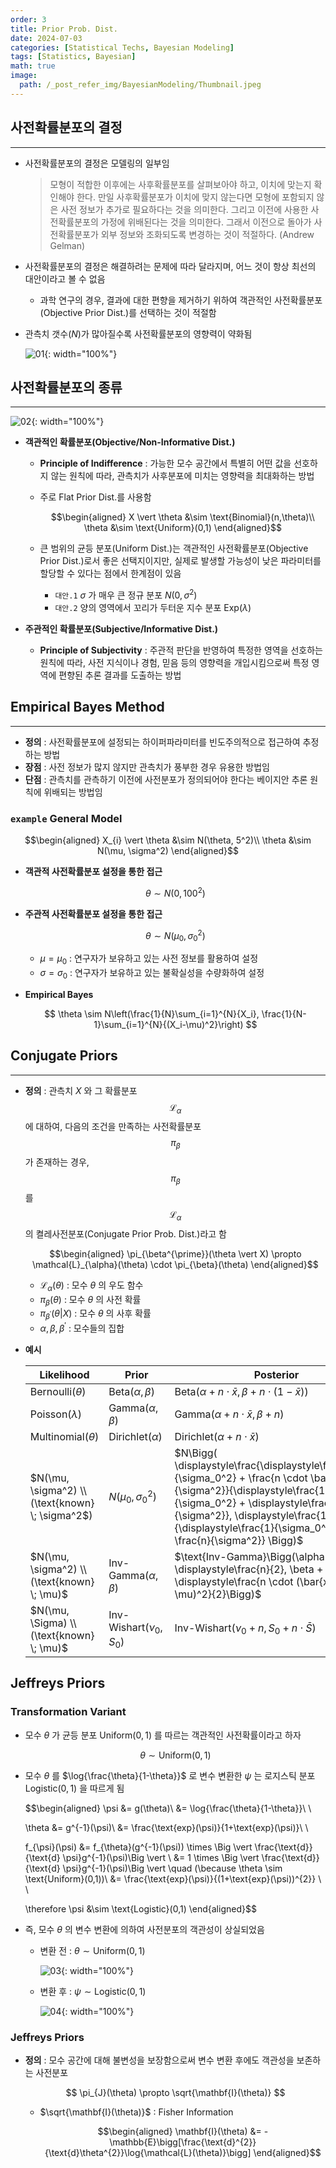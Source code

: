 ```yaml
---
order: 3
title: Prior Prob. Dist.
date: 2024-07-03
categories: [Statistical Techs, Bayesian Modeling]
tags: [Statistics, Bayesian]
math: true
image:
  path: /_post_refer_img/BayesianModeling/Thumbnail.jpeg
---
```


## 사전확률분포의 결정
-----

- 사전확률분포의 결정은 모델링의 일부임

    >모형이 적합한 이후에는 사후확률분포를 살펴보아야 하고, 이치에 맞는지 확인해야 한다. 만일 사후확률분포가 이치에 맞지 않는다면 모형에 포함되지 않은 사전 정보가 추가로 필요하다는 것을 의미한다. 그리고 이전에 사용한 사전확률분포의 가정에 위배된다는 것을 의미한다. 그래서 이전으로 돌아가 사전확률분포가 외부 정보와 조화되도록 변경하는 것이 적절하다. (Andrew Gelman)

- 사전확률분포의 결정은 해결하려는 문제에 따라 달라지며, 어느 것이 항상 최선의 대안이라고 볼 수 없음
    - 과학 연구의 경우, 결과에 대한 편향을 제거하기 위하여 객관적인 사전확률분포(Objective Prior Dist.)를 선택하는 것이 적절함

- 관측치 갯수($N$)가 많아질수록 사전확률분포의 영향력이 약화됨

    ![01](/_post_refer_img/BayesianModeling/03-01.png){: width="100%"}

## 사전확률분포의 종류
-----

![02](/_post_refer_img/BayesianModeling/03-02.png){: width="100%"}

- **객관적인 확률분포(Objective/Non-Informative Dist.)**
    - **Principle of Indifference** : 가능한 모수 공간에서 특별히 어떤 값을 선호하지 않는 원칙에 따라, 관측치가 사후분포에 미치는 영향력을 최대화하는 방법

    - 주로 Flat Prior Dist.를 사용함

        $$\begin{aligned}
        X \vert \theta &\sim \text{Binomial}(n,\theta)\\
        \theta &\sim \text{Uniform}(0,1)
        \end{aligned}$$

    - 큰 범위의 균등 분포(Uniform Dist.)는 객관적인 사전확률분포(Objective Prior Dist.)로서 좋은 선택지이지만, 실제로 발생할 가능성이 낮은 파라미터를 할당할 수 있다는 점에서 한계점이 있음
        - `대안.1` $\sigma$ 가 매우 큰 정규 분포 $N(0, \sigma^2)$
        - `대안.2` 양의 영역에서 꼬리가 두터운 지수 분포 $\text{Exp}(\lambda)$

- **주관적인 확률분포(Subjective/Informative Dist.)**
    - **Principle of Subjectivity** : 주관적 판단을 반영하여 특정한 영역을 선호하는 원칙에 따라, 사전 지식이나 경험, 믿음 등의 영향력을 개입시킴으로써 특정 영역에 편향된 추론 결과를 도출하는 방법

## Empirical Bayes Method
-----

- **정의** : 사전확률분포에 설정되는 하이퍼파라미터를 빈도주의적으로 접근하여 추정하는 방법
- **장점** : 사전 정보가 많지 않지만 관측치가 풍부한 경우 유용한 방법임
- **단점** : 관측치를 관측하기 이전에 사전분포가 정의되어야 한다는 베이지안 추론 원칙에 위배되는 방법임

### `example` General Model

$$\begin{aligned}
X_{i} \vert \theta &\sim N(\theta, 5^2)\\
\theta &\sim N(\mu, \sigma^2)
\end{aligned}$$

- **객관적 사전확률분포 설정을 통한 접근**

    $$
    \theta \sim N(0, 100^2)
    $$

- **주관적 사전확률분포 설정을 통한 접근**

    $$
    \theta \sim N(\mu_{0}, \sigma_{0}^{2})
    $$

    - $\mu=\mu_{0}$ : 연구자가 보유하고 있는 사전 정보를 활용하여 설정
    - $\sigma=\sigma_{0}$ : 연구자가 보유하고 있는 불확실성을 수량화하여 설정

- **Empirical Bayes**

    $$
    \theta \sim N\left(\frac{1}{N}\sum_{i=1}^{N}{X_i}, \frac{1}{N-1}\sum_{i=1}^{N}{(X_i-\mu)^2}\right)
    $$

## Conjugate Priors
-----

- **정의** : 관측치 $X$ 와 그 확률분포 $$\mathcal{L}_{\alpha}$$ 에 대하여, 다음의 조건을 만족하는 사전확률분포 $$\pi_{\beta}$$ 가 존재하는 경우, $$\pi_{\beta}$$ 를 $$\mathcal{L}_{\alpha}$$ 의 켤레사전분포(Conjugate Prior Prob. Dist.)라고 함

    $$\begin{aligned}
    \pi_{\beta^{\prime}}(\theta \vert X) \propto \mathcal{L}_{\alpha}(\theta) \cdot \pi_{\beta}(\theta)
    \end{aligned}$$

    - $\mathcal{L}_{\alpha}(\theta)$ : 모수 $\theta$ 의 우도 함수
    - $\pi_{\beta}(\theta)$ : 모수 $\theta$ 의 사전 확률
    - $\pi_{\beta^{\prime}}(\theta \vert X)$ : 모수 $\theta$ 의 사후 확률
    - $\alpha,\beta,\beta^{\prime}$ : 모수들의 집합

- **예시**

    | Likelihood | Prior | Posterior |
    |---|---|---|
    | $\text{Bernoulli}(\theta)$ | $\text{Beta}(\alpha, \beta)$ | $\text{Beta}\Big(\alpha + n \cdot \bar{x}, \beta + n\cdot(1-\bar{x})\Big)$ |
    | $\text{Poisson}(\lambda)$ | $\text{Gamma}(\alpha, \beta)$ | $\text{Gamma}(\alpha+ n \cdot \bar{x}, \beta+n)$ |
    | $\text{Multinomial}(\theta)$ | $\text{Dirichlet}(\alpha)$ | $\text{Dirichlet}(\alpha+n \cdot \bar{x})$ |
    | $N(\mu, \sigma^2) \\ (\text{known} \; \sigma^2$) | $N(\mu_0, \sigma_0^2)$ | $N\Bigg( \displaystyle\frac{\displaystyle\frac{\mu_0}{\sigma_0^2} + \frac{n \cdot \bar{x}}{\sigma^2}}{\displaystyle\frac{1}{\sigma_0^2} + \displaystyle\frac{n}{\sigma^2}}, \displaystyle\frac{1}{\displaystyle\frac{1}{\sigma_0^2} + \frac{n}{\sigma^2}} \Bigg)$ |
    |$N(\mu, \sigma^2) \\ (\text{known} \; \mu)$ | $\text{Inv-Gamma}(\alpha, \beta)$ | $\text{Inv-Gamma}\Bigg(\alpha + \displaystyle\frac{n}{2}, \beta + \displaystyle\frac{n \cdot (\bar{x} -\mu)^2}{2}\Bigg)$ |
    | $N(\mu, \Sigma) \\ (\text{known} \; \mu)$ | $\text{Inv-Wishart}(\nu_{0}, S_{0})$ | $\text{Inv-Wishart}(\nu_{0}+n, S_{0} + n \cdot \bar{S})$ |

## Jeffreys Priors

### Transformation Variant

- 모수 $\theta$ 가 균등 분포 $\text{Uniform}(0,1)$ 를 따르는 객관적인 사전확률이라고 하자

    $$
    \theta \sim \text{Uniform}(0,1)
    $$

- 모수 $\theta$ 를 $\log{\frac{\theta}{1-\theta}}$ 로 변수 변환한 $\psi$ 는 로지스틱 분포 $\text{Logistic}(0,1)$ 을 따르게 됨

    $$\begin{aligned}
    \psi
    &= g(\theta)\\
    &= \log{\frac{\theta}{1-\theta}}\\ \\

    \theta
    &= g^{-1}(\psi)\\
    &= \frac{\text{exp}(\psi)}{1+\text{exp}(\psi)}\\ \\

    f_{\psi}(\psi)
    &= f_{\theta}(g^{-1}(\psi)) \times \Big \vert \frac{\text{d}}{\text{d} \psi}g^{-1}(\psi)\Big \vert \\
    &= 1 \times \Big \vert \frac{\text{d}}{\text{d} \psi}g^{-1}(\psi)\Big \vert  \quad (\because \theta \sim \text{Uniform}(0,1))\\
    &= \frac{\text{exp}(\psi)}{(1+\text{exp}(\psi))^{2}} \\ \\

    \therefore \psi &\sim \text{Logistic}(0,1)
    \end{aligned}$$

- 즉, 모수 $\theta$ 의 변수 변환에 의하여 사전분포의 객관성이 상실되었음

    - 변환 전 : $\theta \sim \text{Uniform}(0,1)$

        ![03](/_post_refer_img/BayesianModeling/03-03.png){: width="100%"}

    - 변환 후 : $\psi \sim \text{Logistic}(0,1)$

        ![04](/_post_refer_img/BayesianModeling/03-04.png){: width="100%"}

### Jeffreys Priors

- **정의** : 모수 공간에 대해 불변성을 보장함으로써 변수 변환 후에도 객관성을 보존하는 사전분포

    $$
    \pi_{J}(\theta) \propto \sqrt{\mathbf{I}(\theta)}
    $$

    - $\sqrt{\mathbf{I}(\theta)}$ : Fisher Information

        $$\begin{aligned}
        \mathbf{I}(\theta)
        &= - \mathbb{E}\bigg[\frac{\text{d}^{2}}{\text{d}\theta^{2}}\log{\mathcal{L}(\theta)}\bigg]
        \end{aligned}$$